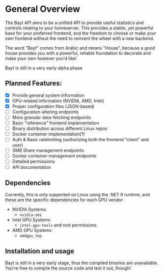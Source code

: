 # General Overview
The Bayt API aims to be a unified API to provide useful statistics and controls relating to your homeserver. This provides a stable, yet powerful base for your preferred frontend, and the freedom to choose or make your own frontend without the need to reinvent the wheel with a new backend.

The word "Bayt" comes from Arabic and means "House", because a good house provides you with a powerful, reliable foundation to decorate and make your own however you'd like!

Bayt is still in a very early alpha phase

## Planned Features:
- [X] Provide general system information
- [X] GPU-related information (NVIDIA, AMD, Intel)
- [X] Proper configuration files (JSON-based)
- [ ] Configuration-altering endpoints
- [ ] More granular data-fetching endpoints
- [ ] Basic "reference" frontend implementation
- [ ] Binary distribution across different Linux repos
- [ ] Docker container implementation(?)
- [ ] Auth & Basic ratelimiting (authorizing both the frontend "client" and user)
- [ ] SMB Share management endpoints
- [ ] Docker container management endpoints
- [ ] Detailed permissions
- [ ] API documentation

## Dependencies
Currently, this is only supported on Linux using the .NET 9 runtime, and these are the specific dependencies for each GPU vendor:
- NVIDIA Systems:
	- `nvidia-smi`
- Intel GPU Systems:
	- `intel-gpu-tools` and root permissions
- AMD GPU Systems:
	- `amdgpu_top`

## Installation and usage
Bayt is still in a very early stage, thus the compiled binaries are unavailable. You're free to compile the source code and test it out, though!
